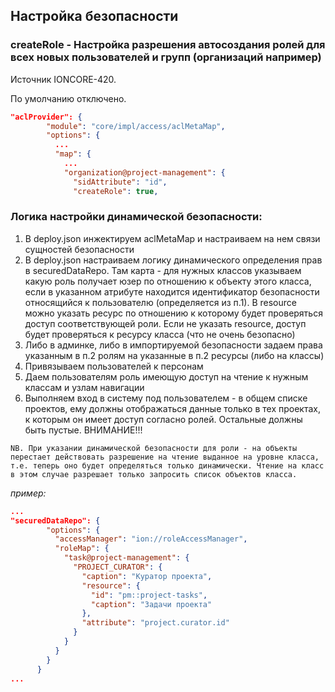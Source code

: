 ## Настройка безопасности
### createRole - Настройка разрешения автосоздания ролей для всех новых пользователей и групп (организаций например)
Источник IONCORE-420.

По умолчанию отключено. 

```json
"aclProvider": {
        "module": "core/impl/access/aclMetaMap",
        "options": {
          ...
          "map": {
            ...
            "organization@project-management": {
              "sidAttribute": "id",
              "createRole": true,
```

### Логика настройки динамической безопасности:

1. В deploy.json инжектируем aclMetaMap и настраиваем на нем связи сущностей безопасности
2. В deploy.json настраиваем логику динамического определения прав в securedDataRepo. Там карта - для нужных классов указываем какую роль получает юзер по отношению к объекту этого класса, если в указанном атрибуте находится идентификатор безопасности относящийся к пользователю (определяется из п.1). В resource можно указать ресурс по отношению к которому будет проверяться доступ соответствующей роли. Если не указать resource, доступ будет проверяться к ресурсу класса (что не очень безопасно)
3. Либо в админке, либо в импортируемой безопасности задаем права указанным в п.2 ролям на указанные в п.2 ресурсы (либо на классы)
4. Привязываем пользователей к персонам
5. Даем пользователям роль имеющую доступ на чтение к нужным классам и узлам навигации
6. Выполняем вход в систему под пользователем - в общем списке проектов, ему должны отображаться данные только в тех проектах, к которым он имеет доступ согласно ролей. Остальные должны быть пустые. ВНИМАНИЕ!!! 

```
NB. При указании динамической безопасности для роли - на объекты перестает действовать разрешение на чтение выданное на уровне класса, т.е. теперь оно будет определяться только динамически. Чтение на класс в этом случае разрешает только запросить список объектов класса.
```
 *пример:*

```json
...
"securedDataRepo": {
        "options": {
          "accessManager": "ion://roleAccessManager",
          "roleMap": {
            "task@project-management": {
              "PROJECT_CURATOR": {
                "caption": "Куратор проекта",
                "resource": {
                  "id": "pm::project-tasks",
                  "caption": "Задачи проекта"
                },
                "attribute": "project.curator.id"
              }
            }
          }
        }
      }
...
```